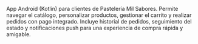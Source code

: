 App Android (Kotlin) para clientes de Pastelería Mil Sabores. 
Permite navegar el catálogo, personalizar productos, gestionar el carrito y realizar pedidos con pago integrado. 
Incluye historial de pedidos, seguimiento del estado y notificaciones push para una experiencia de compra rápida y amigable.
